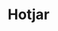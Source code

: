 ---
title: Hotjar
intro: Hotjar is a new and easy way to truly understand your web and mobilesite visitors.
linkurl: https://www.hotjar.com
tags:
- Analytics
- Research
logo: "images.png"
---